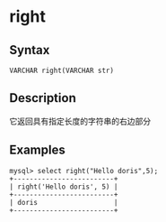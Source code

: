 # right

## Syntax

`VARCHAR right(VARCHAR str)`

## Description

它返回具有指定长度的字符串的右边部分

## Examples

```
mysql> select right("Hello doris",5);
+-------------------------+
| right('Hello doris', 5) |
+-------------------------+
| doris                   |
+-------------------------+
```
